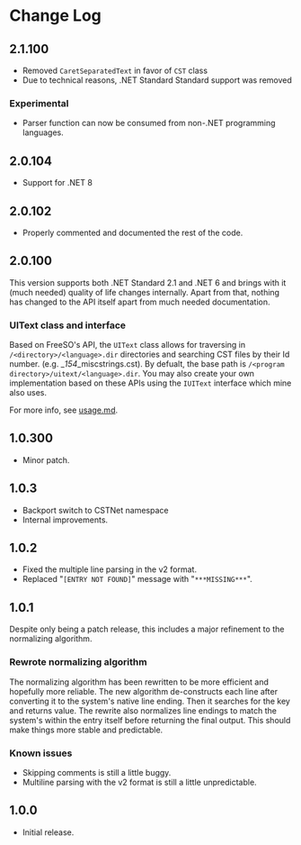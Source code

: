 # Change Log

## 2.1.100

- Removed `CaretSeparatedText` in favor of `CST` class
- Due to technical reasons, .NET Standard Standard support was removed

### Experimental

- Parser function can now be consumed from non-.NET programming languages.

## 2.0.104

- Support for .NET 8

## 2.0.102

- Properly commented and documented the rest of the code.

## 2.0.100

This version supports both .NET Standard 2.1 and .NET 6 and brings with it (much needed) quality of life changes internally. Apart from that, nothing has changed to the API itself apart from much needed documentation.

### UIText class and interface

Based on FreeSO's API, the `UIText` class allows for traversing in `/<directory>/<language>.dir` directories and searching CST files by their Id number. (e.g. \_*154*\_miscstrings.cst). By defualt, the base path is `/<program directory>/uitext/<language>.dir`. You may also create your own implementation based on these APIs using the `IUIText` interface which mine also uses.

For more info, see [usage.md](./usage.md).

## 1.0.300

- Minor patch.

## 1.0.3

- Backport switch to CSTNet namespace
- Internal improvements.

## 1.0.2

- Fixed the multiple line parsing in the v2 format.
- Replaced "`[ENTRY NOT FOUND]`" message with "`***MISSING***`".

## 1.0.1

Despite only being a patch release, this includes a major refinement to the normalizing algorithm.

### Rewrote normalizing algorithm

The normalizing algorithm has been rewritten to be more efficient and hopefully more reliable. The new algorithm de-constructs each line after converting it to the system's native line ending. Then it searches for the key and returns value. The rewrite also normalizes line endings to match the system's within the entry itself before returning the final output. This should make things more stable and predictable.

### Known issues

- Skipping comments is still a little buggy.
- Multiline parsing with the v2 format is still a little unpredictable.

## 1.0.0

- Initial release.